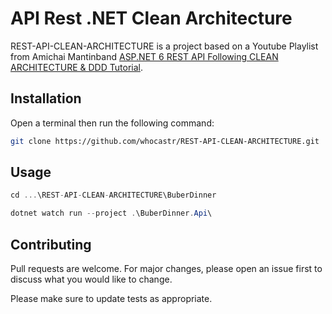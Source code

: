 # API Rest .NET Clean Architecture

REST-API-CLEAN-ARCHITECTURE is a project based on a Youtube Playlist from Amichai Mantinband [ASP.NET 6 REST API Following CLEAN ARCHITECTURE & DDD Tutorial](https://www.youtube.com/watch?v=fhM0V2N1GpY&list=PLzYkqgWkHPKBcDIP5gzLfASkQyTdy0t4k&index=1&t=0s).

## Installation

Open a terminal then run the following command:
```bash
git clone https://github.com/whocastr/REST-API-CLEAN-ARCHITECTURE.git
```

## Usage

```c#
cd ...\REST-API-CLEAN-ARCHITECTURE\BuberDinner

dotnet watch run --project .\BuberDinner.Api\
```

## Contributing

Pull requests are welcome. For major changes, please open an issue first
to discuss what you would like to change.

Please make sure to update tests as appropriate.
